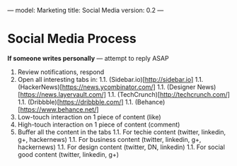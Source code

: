 —
model: Marketing
title: Social Media
version: 0.2
—

# Social Media Process

**If someone writes personally** — attempt to reply ASAP

1. Review notifications, respond
1. Open all interesting tabs in:
1.1. (Sidebar.io)[http://sidebar.io]
1.1. (HackerNews)[https://news.ycombinator.com/]
1.1. (Designer News)[https://news.layervault.com/]
1.1. (TechCrunch)[http://techcrunch.com/]
1.1. (Dribbble)[https://dribbble.com/]
1.1. (Behance)[https://www.behance.net/]
1. Low-touch interaction on 1 piece of content (like)
1. High-touch interaction on 1 piece of content (comment)
1. Buffer all the content in the tabs
1.1. For techie content (twitter, linkedin, g+, hackernews)
1.1. For business content (twitter, linkedin, g+, hackernews)
1.1. For design content (twitter, DN, linkedin)
1.1. For social good content (twitter, linkedin, g+)